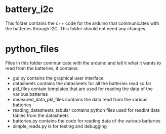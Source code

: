 # battery_i2c
This folder contains the c++ code for the arduino that communicates with the batteries through I2C. This folder should not need any changes.

# python_files

Files in this folder communicate with the arduino and tell it what it wants to read from the batteries, it contains:
- gui.py contains the graphical user interface
- datasheets contains the datasheets for all the batteries read so far
- pkl_files contain templates that are used for reading the data of the various batteries
- measured_data_pkl_files contains the data read from the various batteries
- reading_datasheets_tabular contains python files used for readint data tables from the datasheets
- batteries.py contains the code for reading data of the various batteries
- simple_reads.py is for testing and debugging